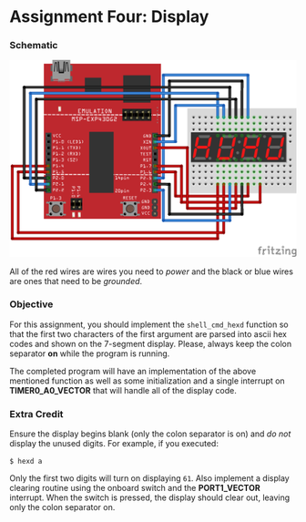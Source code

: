 # Assignment Four: Display

### Schematic

<img src="suggested_wiring.png">

All of the red wires are wires you need to _power_ and the black or blue wires are ones that need to be _grounded_.

### Objective

For this assignment, you should implement the `shell_cmd_hexd` function so that the first two characters of the first argument are parsed into ascii hex codes and shown on the 7-segment display. Please, always keep the colon separator **on** while the program is running.

The completed program will have an implementation of the above mentioned function as well as some initialization and a single interrupt on **TIMER0_A0_VECTOR** that will handle all of the display code.

### Extra Credit

Ensure the display begins blank (only the colon separator is on) and *do not* display the unused digits. For example, if you executed:

```
$ hexd a
```

Only the first two digits will turn on displaying `61`. Also implement a display clearing routine using the onboard switch and the **PORT1_VECTOR** interrupt. When the switch is pressed, the display should clear out, leaving only the colon separator on.
